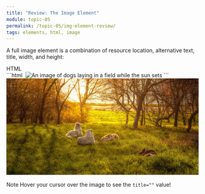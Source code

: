```yaml
---
title: "Review: The Image Element"
module: topic-05
permalink: /topic-05/img-element-review/
tags: elements, html, image
---
```


<div class="divider-heading"></div>


A full image element is a combination of resource location, alternative text, title, width, and height:


<div id="code-heading">HTML</div>
```html
<img src="#" alt="" title="" width="" height="" />

<!-- For example: -->
<img src="./images/dogs-in-field.jpeg" alt="An image of dogs laying in a field while the sun sets" title="Dogs in a Sunlit Field" width="1000" height="500" />
```

<img src="../img/dogs-in-field.jpeg" alt="An image dogs laying in a field while the sun sets" title="Dogs in a Sunlit Field" />


<span class="label label-info">Note</span> Hover your cursor over the image to see the `title=""` value!
